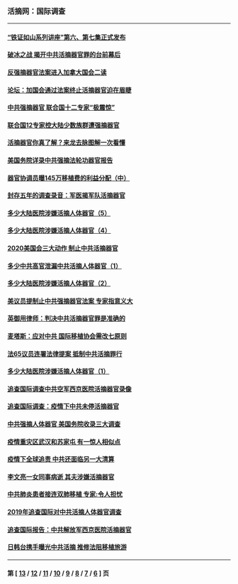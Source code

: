 ### 活摘网：国际调查
---
#### [“铁证如山系列讲座”第六、第七集正式发布](../../pages/nf5947/n13106287.md?08200430) 
#### [破冰之战 揭开中共活摘器官罪的台前幕后](../../pages/nf5947/n13082457.md?08200430) 
#### [反强摘器官法案进入加拿大国会二读](../../pages/nf5947/n13033450.md?08200430) 
#### [论坛：加国会通过法案终止活摘器官迫在眉睫](../../pages/nf5947/n13029839.md?08200430) 
#### [中共强摘器官 联合国十二专家“极震惊”](../../pages/nf5947/n13024313.md?08200430) 
#### [联合国12专家控大陆少数族群遭强摘器官](../../pages/nf5947/n13023877.md?08200430) 
#### [活摘器官你真了解？来龙去脉图解一次看懂](../../pages/nf5947/n13013820.md?08200430) 
#### [美国务院详录中共强摘法轮功器官报告](../../pages/nf5947/n12944519.md?08200430) 
#### [器官协调员曝145万移植费的利益分配（中）](../../pages/nf5947/n12894547.md?08200430) 
#### [封存五年的调查录音：军医揭军队活摘器官](../../pages/nf5947/n12798692.md?08200430) 
#### [多少大陆医院涉嫌活摘人体器官（5）](../../pages/nf5947/n12768383.md?08200430) 
#### [多少大陆医院涉嫌活摘人体器官（4）](../../pages/nf5947/n12664434.md?08200430) 
#### [2020美国会三大动作 制止中共活摘器官](../../pages/nf5947/n12682004.md?08200430) 
#### [多少中共高官泄漏中共活摘人体器官（1）](../../pages/nf5947/n12671234.md?08200430) 
#### [多少大陆医院涉嫌活摘人体器官（2）](../../pages/nf5947/n12655589.md?08200430) 
#### [美议员提制止中共强摘器官法案 专家指意义大](../../pages/nf5947/n12630561.md?08200430) 
#### [英御用律师：判决中共活摘器官罪是准确的](../../pages/nf5947/n12580740.md?08200430) 
#### [麦塔斯：应对中共 国际移植协会需改七原则](../../pages/nf5947/n12514711.md?08200430) 
#### [法65议员连署法律提案 抵制中共活摘罪行](../../pages/nf5947/n12437047.md?08200430) 
#### [多少大陆医院涉嫌活摘人体器官（1）](../../pages/nf5947/n12414284.md?08200430) 
#### [追查国际调查中共空军西京医院活摘器官录像](../../pages/nf5947/n12348837.md?08200430) 
#### [追查国际调查：疫情下中共未停活摘器官](../../pages/nf5947/n12273415.md?08200430) 
#### [中共强摘人体器官 美国务院收录三大调查](../../pages/nf5947/n12181488.md?08200430) 
#### [疫情重灾区武汉和苏家屯 有一惊人相似点](../../pages/nf5947/n12150824.md?08200430) 
#### [疫情下全球追责 中共还面临另一大清算](../../pages/nf5947/n12070397.md?08200430) 
#### [李文亮一女同事病逝 其夫涉嫌活摘器官](../../pages/nf5947/n11957882.md?08200430) 
#### [中共肺炎患者接连双肺移植 专家:令人担忧](../../pages/nf5947/n11945516.md?08200430) 
#### [2019年追查国际对中共活摘人体器官调查](../../pages/nf5947/n11917733.md?08200430) 
#### [追查国际报告：中共解放军西京医院活摘器官](../../pages/nf5947/n11838359.md?08200430) 
#### [日韩台携手曝光中共活摘 推修法阻移植旅游](../../pages/nf5947/n11712046.md?08200430) 

---
#### 第 [ [13](./13.md?08200430) / [12](./12.md?08200430) / [11](./11.md?08200430) / [10](./10.md?08200430) / [9](./9.md?08200430) / [8](./8.md?08200430) / [7](./7.md?08200430) / [6](./6.md?08200430) ] 页
